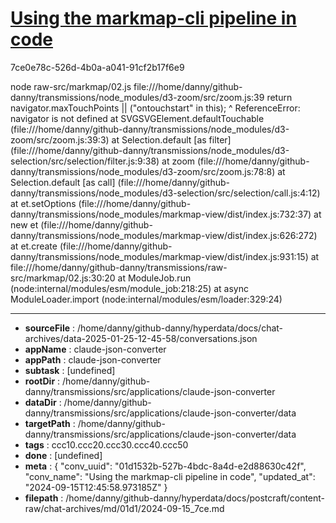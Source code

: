 # [Using the markmap-cli pipeline in code](https://claude.ai/chat/01d1532b-527b-4bdc-8a4d-e2d88630c42f)

7ce0e78c-526d-4b0a-a041-91cf2b17f6e9

node raw-src/markmap/02.js 
file:///home/danny/github-danny/transmissions/node_modules/d3-zoom/src/zoom.js:39
  return navigator.maxTouchPoints || ("ontouchstart" in this);
  ^
ReferenceError: navigator is not defined
    at SVGSVGElement.defaultTouchable (file:///home/danny/github-danny/transmissions/node_modules/d3-zoom/src/zoom.js:39:3)
    at Selection.default [as filter] (file:///home/danny/github-danny/transmissions/node_modules/d3-selection/src/selection/filter.js:9:38)
    at zoom (file:///home/danny/github-danny/transmissions/node_modules/d3-zoom/src/zoom.js:78:8)
    at Selection.default [as call] (file:///home/danny/github-danny/transmissions/node_modules/d3-selection/src/selection/call.js:4:12)
    at et.setOptions (file:///home/danny/github-danny/transmissions/node_modules/markmap-view/dist/index.js:732:37)
    at new et (file:///home/danny/github-danny/transmissions/node_modules/markmap-view/dist/index.js:626:272)
    at et.create (file:///home/danny/github-danny/transmissions/node_modules/markmap-view/dist/index.js:931:15)
    at file:///home/danny/github-danny/transmissions/raw-src/markmap/02.js:30:20
    at ModuleJob.run (node:internal/modules/esm/module_job:218:25)
    at async ModuleLoader.import (node:internal/modules/esm/loader:329:24)

---

* **sourceFile** : /home/danny/github-danny/hyperdata/docs/chat-archives/data-2025-01-25-12-45-58/conversations.json
* **appName** : claude-json-converter
* **appPath** : claude-json-converter
* **subtask** : [undefined]
* **rootDir** : /home/danny/github-danny/transmissions/src/applications/claude-json-converter
* **dataDir** : /home/danny/github-danny/transmissions/src/applications/claude-json-converter/data
* **targetPath** : /home/danny/github-danny/transmissions/src/applications/claude-json-converter/data
* **tags** : ccc10.ccc20.ccc30.ccc40.ccc50
* **done** : [undefined]
* **meta** : {
  "conv_uuid": "01d1532b-527b-4bdc-8a4d-e2d88630c42f",
  "conv_name": "Using the markmap-cli pipeline in code",
  "updated_at": "2024-09-15T12:45:58.973185Z"
}
* **filepath** : /home/danny/github-danny/hyperdata/docs/postcraft/content-raw/chat-archives/md/01d1/2024-09-15_7ce.md